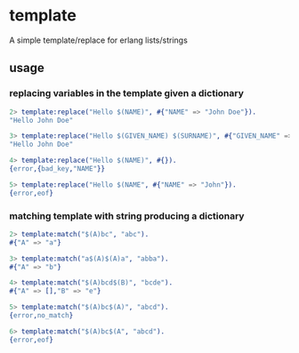 # template

A simple template/replace for erlang lists/strings


## usage

### replacing variables in the template given a dictionary
``` erlang
2> template:replace("Hello $(NAME)", #{"NAME" => "John Doe"}).
"Hello John Doe"
```

``` erlang
3> template:replace("Hello $(GIVEN_NAME) $(SURNAME)", #{"GIVEN_NAME" => "John", "SURNAME" => "Doe"}).
"Hello John Doe"
```

``` erlang
4> template:replace("Hello $(NAME)", #{}).
{error,{bad_key,"NAME"}}
```

``` erlang
5> template:replace("Hello $(NAME", #{"NAME" => "John"}).
{error,eof}
```

### matching template with string producing a dictionary
``` erlang
2> template:match("$(A)bc", "abc").
#{"A" => "a"}
```

``` erlang
3> template:match("a$(A)$(A)a", "abba").
#{"A" => "b"}
```

``` erlang
4> template:match("$(A)bcd$(B)", "bcde").
#{"A" => [],"B" => "e"}
```

``` erlang
5> template:match("$(A)bc$(A)", "abcd").
{error,no_match}
```

``` erlang
6> template:match("$(A)bc$(A", "abcd").
{error,eof}
```
